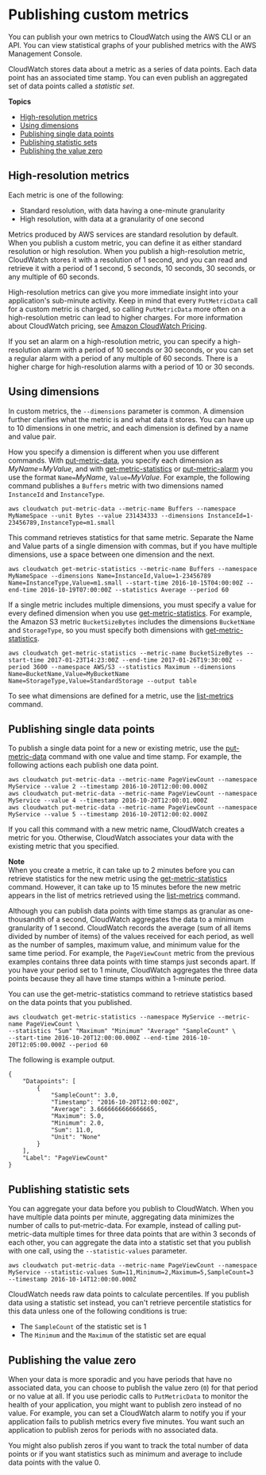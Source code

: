 # Publishing custom metrics<a name="publishingMetrics"></a>

You can publish your own metrics to CloudWatch using the AWS CLI or an API\. You can view statistical graphs of your published metrics with the AWS Management Console\.

 CloudWatch stores data about a metric as a series of data points\. Each data point has an associated time stamp\. You can even publish an aggregated set of data points called a *statistic set*\.

**Topics**
+ [High\-resolution metrics](#high-resolution-metrics)
+ [Using dimensions](#usingDimensions)
+ [Publishing single data points](#publishingDataPoints)
+ [Publishing statistic sets](#publishingDataPoints1)
+ [Publishing the value zero](#publishingZero)

## High\-resolution metrics<a name="high-resolution-metrics"></a>

Each metric is one of the following:
+ Standard resolution, with data having a one\-minute granularity
+ High resolution, with data at a granularity of one second

Metrics produced by AWS services are standard resolution by default\. When you publish a custom metric, you can define it as either standard resolution or high resolution\. When you publish a high\-resolution metric, CloudWatch stores it with a resolution of 1 second, and you can read and retrieve it with a period of 1 second, 5 seconds, 10 seconds, 30 seconds, or any multiple of 60 seconds\.

High\-resolution metrics can give you more immediate insight into your application's sub\-minute activity\. Keep in mind that every `PutMetricData` call for a custom metric is charged, so calling `PutMetricData` more often on a high\-resolution metric can lead to higher charges\. For more information about CloudWatch pricing, see [Amazon CloudWatch Pricing](https://aws.amazon.com/cloudwatch/pricing/)\.

If you set an alarm on a high\-resolution metric, you can specify a high\-resolution alarm with a period of 10 seconds or 30 seconds, or you can set a regular alarm with a period of any multiple of 60 seconds\. There is a higher charge for high\-resolution alarms with a period of 10 or 30 seconds\.

## Using dimensions<a name="usingDimensions"></a>

In custom metrics, the `--dimensions` parameter is common\. A dimension further clarifies what the metric is and what data it stores\. You can have up to 10 dimensions in one metric, and each dimension is defined by a name and value pair\.

How you specify a dimension is different when you use different commands\. With [put\-metric\-data](https://docs.aws.amazon.com/cli/latest/reference/cloudwatch/put-metric-data.html), you specify each dimension as *MyName*=*MyValue*, and with [get\-metric\-statistics](https://docs.aws.amazon.com/cli/latest/reference/cloudwatch/get-metric-statistics.html) or [put\-metric\-alarm](https://docs.aws.amazon.com/cli/latest/reference/cloudwatch/put-metric-alarm.html) you use the format `Name=`*MyName*, `Value=`*MyValue*\. For example, the following command publishes a `Buffers` metric with two dimensions named `InstanceId` and `InstanceType`\.

```
aws cloudwatch put-metric-data --metric-name Buffers --namespace MyNameSpace --unit Bytes --value 231434333 --dimensions InstanceId=1-23456789,InstanceType=m1.small
```

This command retrieves statistics for that same metric\. Separate the Name and Value parts of a single dimension with commas, but if you have multiple dimensions, use a space between one dimension and the next\.

```
aws cloudwatch get-metric-statistics --metric-name Buffers --namespace MyNameSpace --dimensions Name=InstanceId,Value=1-23456789 Name=InstanceType,Value=m1.small --start-time 2016-10-15T04:00:00Z --end-time 2016-10-19T07:00:00Z --statistics Average --period 60
```

If a single metric includes multiple dimensions, you must specify a value for every defined dimension when you use [get\-metric\-statistics](https://docs.aws.amazon.com/cli/latest/reference/cloudwatch/get-metric-statistics.html)\. For example, the Amazon S3 metric `BucketSizeBytes` includes the dimensions `BucketName` and `StorageType`, so you must specify both dimensions with [get\-metric\-statistics](https://docs.aws.amazon.com/cli/latest/reference/cloudwatch/get-metric-statistics.html)\.

```
aws cloudwatch get-metric-statistics --metric-name BucketSizeBytes --start-time 2017-01-23T14:23:00Z --end-time 2017-01-26T19:30:00Z --period 3600 --namespace AWS/S3 --statistics Maximum --dimensions Name=BucketName,Value=MyBucketName Name=StorageType,Value=StandardStorage --output table
```

To see what dimensions are defined for a metric, use the [list\-metrics](https://docs.aws.amazon.com/cli/latest/reference/cloudwatch/list-metrics.html) command\.

## Publishing single data points<a name="publishingDataPoints"></a>

To publish a single data point for a new or existing metric, use the [put\-metric\-data](https://docs.aws.amazon.com/cli/latest/reference/cloudwatch/put-metric-data.html) command with one value and time stamp\. For example, the following actions each publish one data point\.

```
aws cloudwatch put-metric-data --metric-name PageViewCount --namespace MyService --value 2 --timestamp 2016-10-20T12:00:00.000Z
aws cloudwatch put-metric-data --metric-name PageViewCount --namespace MyService --value 4 --timestamp 2016-10-20T12:00:01.000Z
aws cloudwatch put-metric-data --metric-name PageViewCount --namespace MyService --value 5 --timestamp 2016-10-20T12:00:02.000Z
```

If you call this command with a new metric name, CloudWatch creates a metric for you\. Otherwise, CloudWatch associates your data with the existing metric that you specified\.

**Note**  
When you create a metric, it can take up to 2 minutes before you can retrieve statistics for the new metric using the [get\-metric\-statistics](https://docs.aws.amazon.com/cli/latest/reference/cloudwatch/get-metric-statistics.html) command\. However, it can take up to 15 minutes before the new metric appears in the list of metrics retrieved using the [list\-metrics](https://docs.aws.amazon.com/cli/latest/reference/cloudwatch/list-metrics.html) command\.

Although you can publish data points with time stamps as granular as one\-thousandth of a second, CloudWatch aggregates the data to a minimum granularity of 1 second\. CloudWatch records the average \(sum of all items divided by number of items\) of the values received for each period, as well as the number of samples, maximum value, and minimum value for the same time period\. For example, the `PageViewCount` metric from the previous examples contains three data points with time stamps just seconds apart\. If you have your period set to 1 minute, CloudWatch aggregates the three data points because they all have time stamps within a 1\-minute period\. 

You can use the get\-metric\-statistics command to retrieve statistics based on the data points that you published\.

```
aws cloudwatch get-metric-statistics --namespace MyService --metric-name PageViewCount \ 
--statistics "Sum" "Maximum" "Minimum" "Average" "SampleCount" \ 
--start-time 2016-10-20T12:00:00.000Z --end-time 2016-10-20T12:05:00.000Z --period 60
```

The following is example output\.

```
{
    "Datapoints": [
        {
            "SampleCount": 3.0, 
            "Timestamp": "2016-10-20T12:00:00Z", 
            "Average": 3.6666666666666665, 
            "Maximum": 5.0, 
            "Minimum": 2.0, 
            "Sum": 11.0, 
            "Unit": "None"
        }
    ], 
    "Label": "PageViewCount"
}
```

## Publishing statistic sets<a name="publishingDataPoints1"></a>

You can aggregate your data before you publish to CloudWatch\. When you have multiple data points per minute, aggregating data minimizes the number of calls to put\-metric\-data\. For example, instead of calling put\-metric\-data multiple times for three data points that are within 3 seconds of each other, you can aggregate the data into a statistic set that you publish with one call, using the `--statistic-values` parameter\.

```
aws cloudwatch put-metric-data --metric-name PageViewCount --namespace MyService --statistic-values Sum=11,Minimum=2,Maximum=5,SampleCount=3 --timestamp 2016-10-14T12:00:00.000Z
```

CloudWatch needs raw data points to calculate percentiles\. If you publish data using a statistic set instead, you can't retrieve percentile statistics for this data unless one of the following conditions is true:
+ The `SampleCount` of the statistic set is 1
+ The `Minimum` and the `Maximum` of the statistic set are equal

## Publishing the value zero<a name="publishingZero"></a>

 When your data is more sporadic and you have periods that have no associated data, you can choose to publish the value zero \(`0`\) for that period or no value at all\. If you use periodic calls to `PutMetricData` to monitor the health of your application, you might want to publish zero instead of no value\. For example, you can set a CloudWatch alarm to notify you if your application fails to publish metrics every five minutes\. You want such an application to publish zeros for periods with no associated data\. 

 You might also publish zeros if you want to track the total number of data points or if you want statistics such as minimum and average to include data points with the value 0\. 
